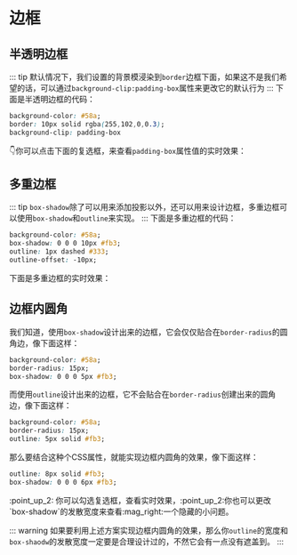 # 边框

## 半透明边框
::: tip
默认情况下，我们设置的背景模浸染到`border`边框下面，如果这不是我们希望的话，可以通过`background-clip:padding-box`属性来更改它的默认行为
:::
下面是半透明边框的代码：
```css
background-color: #58a;
border: 10px solid rgba(255,102,0,0.3);
background-clip: padding-box
```
:point_down:你可以点击下面的复选框，来查看`padding-box`属性值的实时效果：
<opacity-border/>

## 多重边框
::: tip
`box-shadow`除了可以用来添加投影以外，还可以用来设计边框，多重边框可以使用`box-shadow`和`outline`来实现。
:::
下面是多重边框的代码：
```css
background-color: #58a;
box-shadow: 0 0 0 10px #fb3;
outline: 1px dashed #333;
outline-offset: -10px;
```
下面是多重边框的实时效果：
<multiple-border/>

## 边框内圆角
我们知道，使用`box-shadow`设计出来的边框，它会仅仅贴合在`border-radius`的圆角边，像下面这样：
```css
background-color: #58a;
border-radius: 15px;
box-shadow: 0 0 0 5px #fb3;
```
<border-radius :index="1"/>

而使用`outline`设计出来的边框，它不会贴合在`border-radius`创建出来的圆角边，像下面这样：
```css
background-color: #58a;
border-radius: 15px;
outline: 5px solid #fb3;
```
<border-radius :index="2"/>

那么要结合这种个CSS属性，就能实现边框内圆角的效果，像下面这样：
```css
outline: 8px solid #fb3;
box-shadow: 0 0 0 6px #fb3;
```
<border-radius :index="3"/>
:point_up_2: 你可以勾选复选框，查看实时效果，:point_up_2:你也可以更改`box-shadow`的发散宽度来查看:mag_right:一个隐藏的小问题。

::: warning
如果要利用上述方案实现边框内圆角的效果，那么你`outline`的宽度和`box-shaodw`的发散宽度一定要是合理设计过的，不然它会有一点没有遮盖到。
:::
